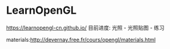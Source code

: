 # LearnOpenGL

https://learnopengl-cn.github.io/
目前进度: 光照 - 光照贴图 - 练习

materials:http://devernay.free.fr/cours/opengl/materials.html